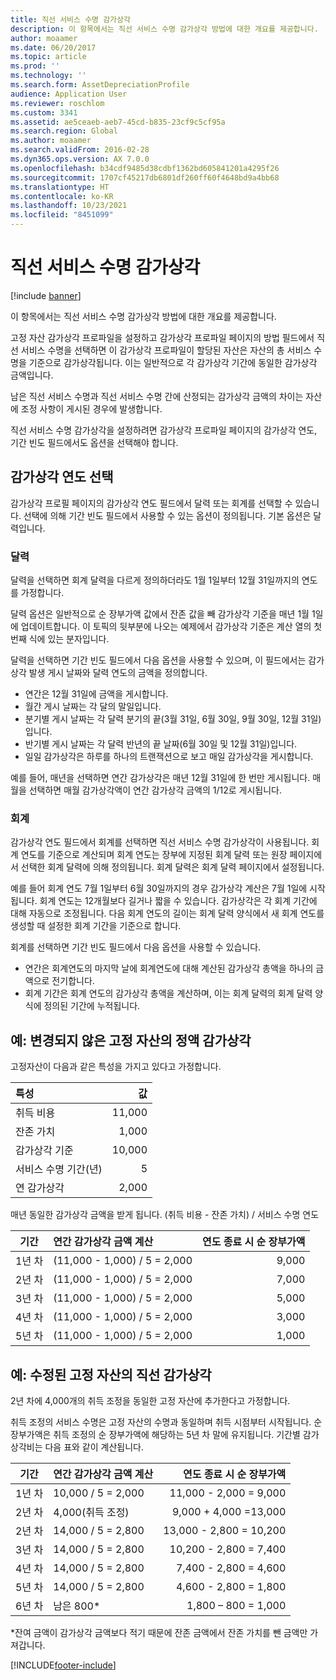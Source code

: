 ```yaml
---
title: 직선 서비스 수명 감가상각
description: 이 항목에서는 직선 서비스 수명 감가상각 방법에 대한 개요를 제공합니다.
author: moaamer
ms.date: 06/20/2017
ms.topic: article
ms.prod: ''
ms.technology: ''
ms.search.form: AssetDepreciationProfile
audience: Application User
ms.reviewer: roschlom
ms.custom: 3341
ms.assetid: ae5ceaeb-aeb7-45cd-b835-23cf9c5cf95a
ms.search.region: Global
ms.author: moaamer
ms.search.validFrom: 2016-02-28
ms.dyn365.ops.version: AX 7.0.0
ms.openlocfilehash: b34cdf9485d38cdbf1362bd605841201a4295f26
ms.sourcegitcommit: 1707cf45217db6801df260ff60f4648bd9a4bb68
ms.translationtype: HT
ms.contentlocale: ko-KR
ms.lasthandoff: 10/23/2021
ms.locfileid: "8451099"
---
```

# <a name="straight-line-service-life-depreciation"></a>직선 서비스 수명 감가상각

[!include [banner](../includes/banner.md)]

이 항목에서는 직선 서비스 수명 감가상각 방법에 대한 개요를 제공합니다.

고정 자산 감가상각 프로파일을 설정하고 감가상각 프로파일 페이지의 방법 필드에서 직선 서비스 수명을 선택하면 이 감가상각 프로파일이 할당된 자산은 자산의 총 서비스 수명을 기준으로 감가상각됩니다. 이는 일반적으로 각 감가상각 기간에 동일한 감가상각 금액입니다. 

남은 직선 서비스 수명과 직선 서비스 수명 간에 산정되는 감가상각 금액의 차이는 자산에 조정 사항이 게시된 경우에 발생합니다. 

직선 서비스 수명 감가상각을 설정하려면 감가상각 프로파일 페이지의 감가상각 연도, 기간 빈도 필드에서도 옵션을 선택해야 합니다.

## <a name="select-a-depreciation-year"></a>감가상각 연도 선택
감가상각 프로필 페이지의 감가상각 연도 필드에서 달력 또는 회계를 선택할 수 있습니다. 선택에 의해 기간 빈도 필드에서 사용할 수 있는 옵션이 정의됩니다. 기본 옵션은 달력입니다.

### <a name="calendar"></a>달력

달력을 선택하면 회계 달력을 다르게 정의하더라도 1월 1일부터 12월 31일까지의 연도를 가정합니다. 

달력 옵션은 일반적으로 순 장부가액 값에서 잔존 값을 빼 감가상각 기준을 매년 1월 1일에 업데이트합니다. 이 토픽의 뒷부분에 나오는 예제에서 감가상각 기준은 계산 열의 첫 번째 식에 있는 분자입니다. 

달력을 선택하면 기간 빈도 필드에서 다음 옵션을 사용할 수 있으며, 이 필드에서는 감가상각 발생 게시 날짜와 달력 연도의 금액을 정의합니다.
- 연간은 12월 31일에 금액을 게시합니다.
- 월간 게시 날짜는 각 달의 말일입니다.
- 분기별 게시 날짜는 각 달력 분기의 끝(3월 31일, 6월 30일, 9월 30일, 12월 31일)입니다.
- 반기별 게시 날짜는 각 달력 반년의 끝 날짜(6월 30일 및 12월 31일)입니다.
- 일일 감가상각은 하루를 하나의 트랜잭션으로 보고 매일 감가상각을 게시합니다.

예를 들어, 매년을 선택하면 연간 감가상각은 매년 12월 31일에 한 번만 게시됩니다. 매월을 선택하면 매월 감가상각액이 연간 감가상각 금액의 1/12로 게시됩니다.

### <a name="fiscal"></a>회계

감가상각 연도 필드에서 회계를 선택하면 직선 서비스 수명 감가상각이 사용됩니다. 회계 연도를 기준으로 계산되며 회계 연도는 장부에 지정된 회계 달력 또는 원장 페이지에서 선택한 회계 달력에 의해 정의됩니다. 회계 달력은 회계 달력 페이지에서 설정됩니다.

예를 들어 회계 연도 7월 1일부터 6월 30일까지의 경우 감가상각 계산은 7월 1일에 시작됩니다. 회계 연도는 12개월보다 길거나 짧을 수 있습니다. 감가상각은 각 회계 기간에 대해 자동으로 조정됩니다. 다음 회계 연도의 길이는 회계 달력 양식에서 새 회계 연도를 생성할 때 설정한 회계 기간을 기준으로 합니다. 

회계를 선택하면 기간 빈도 필드에서 다음 옵션을 사용할 수 있습니다.
- 연간은 회계연도의 마지막 날에 회계연도에 대해 계산된 감가상각 총액을 하나의 금액으로 전기합니다.
- 회계 기간은 회계 연도의 감가상각 총액을 계산하며, 이는 회계 달력의 회계 달력 양식에 정의된 기간에 누적됩니다.

## <a name="example-straight-line-depreciation-of-an-unchanged-fixed-asset"></a>예: 변경되지 않은 고정 자산의 정액 감가상각
고정자산이 다음과 같은 특성을 가지고 있다고 가정합니다.

| 특성      | 값  |
|:---------------------|--------:|
| 취득 비용    | 11,000 |
| 잔존 가치       | 1,000  |
| 감가상각 기준   | 10,000 |
| 서비스 수명 기간(년)  | 5      |
| 연 감가상각 | 2,000  |

매년 동일한 감가상각 금액을 받게 됩니다. (취득 비용 - 잔존 가치) / 서비스 수명 연도

| 기간 | 연간 감가상각 금액 계산 | 연도 종료 시 순 장부가액 |
|:--------:|:-------------------------------------------|---------------------------------------:|
| 1년 차 | (11,000 - 1,000) / 5 = 2,000              | 9,000                                 |
| 2년 차 | (11,000 - 1,000) / 5 = 2,000              | 7,000                                 |
| 3년 차 | (11,000 - 1,000) / 5 = 2,000              | 5,000                                 |
| 4년 차 | (11,000 - 1,000) / 5 = 2,000              | 3,000                                 |
| 5년 차 | (11,000 - 1,000) / 5 = 2,000              | 1,000                                 |

## <a name="example-straight-line-depreciation-of-a-modified-fixed-asset"></a>예: 수정된 고정 자산의 직선 감가상각

2년 차에 4,000개의 취득 조정을 동일한 고정 자산에 추가한다고 가정합니다. 

취득 조정의 서비스 수명은 고정 자산의 수명과 동일하며 취득 시점부터 시작됩니다. 순 장부가액은 취득 조정의 순 장부가액에 해당하는 5년 차 말에 유지됩니다. 기간별 감가상각비는 다음 표와 같이 계산됩니다.

| 기간 | 연간 감가상각 금액 계산 | 연도 종료 시 순 장부가액 |
|:--------:|:-------------------------------------------|---------------------------------------:|
| 1년 차 | 10,000 / 5 = 2,000                        | 11,000 - 2,000 = 9,000                |
| 2년 차 | 4,000(취득 조정)            | 9,000 + 4,000 =13,000                 |
| 2년 차 | 14,000 / 5 = 2,800                        | 13,000 - 2,800 = 10,200               |
| 3년 차 | 14,000 / 5 = 2,800                        | 10,200 - 2,800 = 7,400                |
| 4년 차 | 14,000 / 5 = 2,800                        | 7,400 - 2,800 = 4,600                 |
| 5년 차 | 14,000 / 5 = 2,800                        | 4,600 - 2,800 = 1,800                 |
| 6년 차 | 남은 800\*                           | 1,800 – 800 = 1,000                   |

\*잔여 금액이 감가상각 금액보다 적기 때문에 잔존 금액에서 잔존 가치를 뺀 금액만 가져갑니다.







[!INCLUDE[footer-include](../../includes/footer-banner.md)]
